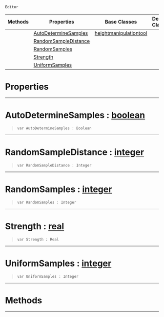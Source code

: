  `Editor`

|Methods|Properties|Base Classes|Derived Classes|
|---|---|---|---|
| |[ AutoDetermineSamples](smoothsharpentool.md#autodeterminesamples-zer)|[heightmanipulationtool](heightmanipulationtool.md)| |
| |[ RandomSampleDistance](smoothsharpentool.md#randomsampledistance-zer)| | |
| |[ RandomSamples](smoothsharpentool.md#randomsamples-zilch-engin)| | |
| |[ Strength](smoothsharpentool.md#strength-zilch-engine-doc)| | |
| |[ UniformSamples](smoothsharpentool.md#uniformsamples-zilch-engi)| | |


 #  Properties


---  
 #  AutoDetermineSamples : [boolean](../nada_base_types/boolean.md)

> 
> ``` lang=cpp, name=Nada
> var AutoDetermineSamples : Boolean


---  
 #  RandomSampleDistance : [integer](../nada_base_types/integer.md)

> 
> ``` lang=cpp, name=Nada
> var RandomSampleDistance : Integer


---  
 #  RandomSamples : [integer](../nada_base_types/integer.md)

> 
> ``` lang=cpp, name=Nada
> var RandomSamples : Integer


---  
 #  Strength : [real](../nada_base_types/real.md)

> 
> ``` lang=cpp, name=Nada
> var Strength : Real


---  
 #  UniformSamples : [integer](../nada_base_types/integer.md)

> 
> ``` lang=cpp, name=Nada
> var UniformSamples : Integer


---  
 #  Methods


---  
 

 